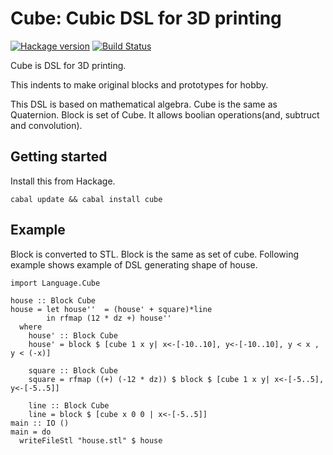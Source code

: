 # Cube: Cubic DSL for 3D printing

[![Hackage version](https://img.shields.io/hackage/v/cube.svg?style=flat)](https://hackage.haskell.org/package/cube)  [![Build Status](https://travis-ci.org/junjihashimoto/cube.png?branch=master)](https://travis-ci.org/junjihashimoto/cube)

Cube is DSL for 3D printing.

This indents to make original blocks and prototypes for hobby.

This DSL is based on mathematical algebra.
Cube is the same as Quaternion.
Block is set of Cube. It allows boolian operations(and, subtruct and convolution).

## Getting started

Install this from Hackage.

    cabal update && cabal install cube

## Example

Block is converted to STL.
Block is the same as set of cube.
Following example shows example of DSL generating shape of house.


```
import Language.Cube

house :: Block Cube
house = let house''  = (house' + square)*line
        in rfmap (12 * dz +) house''
  where
    house' :: Block Cube
    house' = block $ [cube 1 x y| x<-[-10..10], y<-[-10..10], y < x , y < (-x)]
    
    square :: Block Cube
    square = rfmap ((+) (-12 * dz)) $ block $ [cube 1 x y| x<-[-5..5], y<-[-5..5]]
    
    line :: Block Cube
    line = block $ [cube x 0 0 | x<-[-5..5]]
main :: IO ()
main = do
  writeFileStl "house.stl" $ house
```
